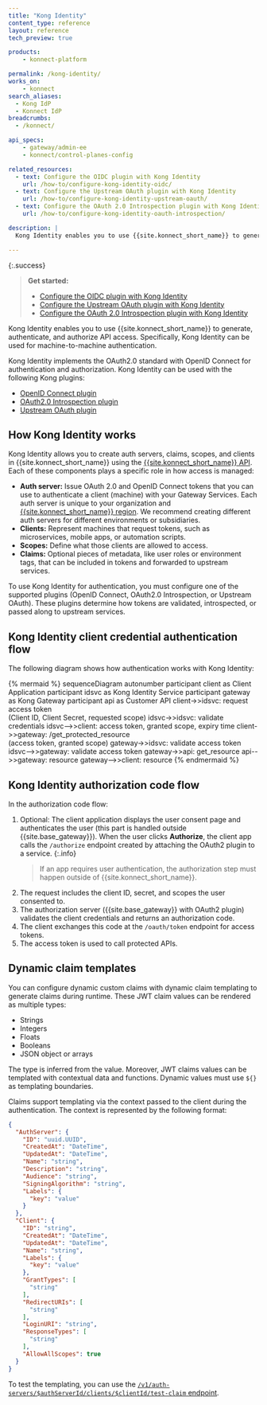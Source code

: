 ```yaml
---
title: "Kong Identity"
content_type: reference
layout: reference
tech_preview: true

products:
    - konnect-platform

permalink: /kong-identity/
works_on:
    - konnect
search_aliases:
  - Kong IdP
  - Konnect IdP
breadcrumbs:
  - /konnect/

api_specs:
    - gateway/admin-ee
    - konnect/control-planes-config

related_resources:
  - text: Configure the OIDC plugin with Kong Identity
    url: /how-to/configure-kong-identity-oidc/
  - text: Configure the Upstream OAuth plugin with Kong Identity
    url: /how-to/configure-kong-identity-upstream-oauth/
  - text: Configure the OAuth 2.0 Introspection plugin with Kong Identity
    url: /how-to/configure-kong-identity-oauth-introspection/

description: |
  Kong Identity enables you to use {{site.konnect_short_name}} to generate, authenticate and authorize API access. Kong Identity implements the OAuth2.0 standard with OpenID Connect for authentication and authorization. 

---
```


{:.success}
> **Get started:**
> * [Configure the OIDC plugin with Kong Identity](/how-to/configure-kong-identity-oidc/)
> * [Configure the Upstream OAuth plugin with Kong Identity](/how-to/configure-kong-identity-upstream-oauth/)
> * [Configure the OAuth 2.0 Introspection plugin with Kong Identity](/how-to/configure-kong-identity-oauth-introspection/)

Kong Identity enables you to use {{site.konnect_short_name}} to generate, authenticate, and authorize API access. Specifically, Kong Identity can be used for machine-to-machine authentication. 

Kong Identity implements the OAuth2.0 standard with OpenID Connect for authentication and authorization. Kong Identity can be used with the following Kong plugins:
* [OpenID Connect plugin](/plugins/openid-connect/)
* [OAuth2.0 Introspection plugin](/plugins/oauth2-introspection/)
* [Upstream OAuth plugin](/plugins/upstream-oauth/)

## How Kong Identity works

Kong Identity allows you to create auth servers, claims, scopes, and clients in {{site.konnect_short_name}} using the [{{site.konnect_short_name}} API](/api/konnect/kong-identity/v1/#/). Each of these components plays a specific role in how access is managed:
* **Auth server:** Issue OAuth 2.0 and OpenID Connect tokens that you can use to authenticate a client (machine) with your Gateway Services. Each auth server is unique to your organization and [{{site.konnect_short_name}} region](/konnect-platform/geos/). We recommend creating different auth servers for different environments or subsidiaries.
* **Clients:** Represent machines that request tokens, such as microservices, mobile apps, or automation scripts.
* **Scopes:** Define what those clients are allowed to access. 
* **Claims:** Optional pieces of metadata, like user roles or environment tags, that can be included in tokens and forwarded to upstream services.

To use Kong Identity for authentication, you must configure one of the supported plugins (OpenID Connect, OAuth2.0 Introspection, or Upstream OAuth). These plugins determine how tokens are validated, introspected, or passed along to upstream services.

## Kong Identity client credential authentication flow

The following diagram shows how authentication works with Kong Identity:

<!--vale off-->
{% mermaid %}
sequenceDiagram
    autonumber
    participant client as Client Application
    participant idsvc as Kong Identity Service
    participant gateway as Kong Gateway
    participant api as Customer API
    client->>idsvc: request access token<br>(Client ID, Client Secret, requested scope)
    idsvc->>idsvc: validate credentials
    idsvc-->>client: access token, granted scope, expiry time
    client->>gateway: /get_protected_resource<br>(access token, granted scope)
    gateway->>idsvc: validate access token
    idsvc-->>gateway: validate access token
    gateway->>api: get_resource
    api-->>gateway: resource
    gateway-->>client: resource
{% endmermaid %}
<!--vale on-->

## Kong Identity authorization code flow

In the authorization code flow:
1. Optional: The client application displays the user consent page and authenticates the user (this part is handled outside {{site.base_gateway}}). When the user clicks **Authorize**, the client app calls the `/authorize` endpoint created by attaching the OAuth2 plugin to a service.
   {:.info}
   > If an app requires user authentication, the authorization step must happen outside of {{site.konnect_short_name}}.
3. The request includes the client ID, secret, and scopes the user consented to.
4. The authorization server ({{site.base_gateway}} with OAuth2 plugin) validates the client credentials and returns an authorization code.
5. The client exchanges this code at the `/oauth/token` endpoint for access tokens.
6. The access token is used to call protected APIs.

<!--
For Consumer Group-scoped plugins:
- Create a consumer per client in the respective control plane.
- No need to migrate the client credential to a consumer credential.
- The OIDC plugin maps clients to consumers using claims.
- Create the required consumer groups and apply the plugin at the consumer group scope.
- Add each consumer to the appropriate consumer group in the control plane.
-->

## Dynamic claim templates

You can configure dynamic custom claims with dynamic claim templating to generate claims during runtime. These JWT claim values can be rendered as multiple types: 
* Strings 
* Integers
* Floats
* Booleans
* JSON object or arrays

The type is inferred from the value. Moreover, JWT claims values can be templated with contextual data and functions. Dynamic values must use `${}` as templating boundaries.

Claims support templating via the context passed to the client during the authentication. The context is represented by the following format:

```json
{
  "AuthServer": {
    "ID": "uuid.UUID",
    "CreatedAt": "DateTime",
    "UpdatedAt": "DateTime",
    "Name": "string",
    "Description": "string",
    "Audience": "string",
    "SigningAlgorithm": "string",
    "Labels": {
      "key": "value"
    }
  },
  "Client": {
    "ID": "string",
    "CreatedAt": "DateTime",
    "UpdatedAt": "DateTime",
    "Name": "string",
    "Labels": {
      "key": "value"
    },
    "GrantTypes": [
      "string"
    ],
    "RedirectURIs": [
      "string"
    ],
    "LoginURI": "string",
    "ResponseTypes": [
      "string"
    ],
    "AllowAllScopes": true
  }
}
```

To test the templating, you can use the [`/v1/auth-servers/$authServerId/clients/$clientId/test-claim` endpoint](/api/konnect/kong-identity/v1/#/operations/testClaimForClient).

